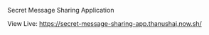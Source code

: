 Secret Message Sharing Application


View Live: https://secret-message-sharing-app.thanushaj.now.sh/
